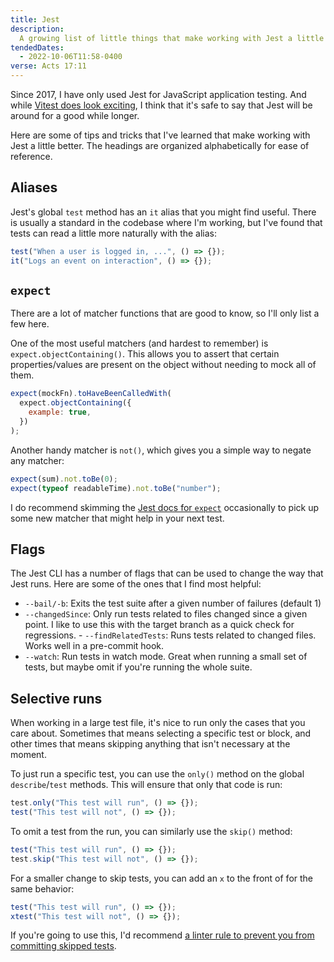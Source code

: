 ```yaml
---
title: Jest
description:
  A growing list of little things that make working with Jest a little better
tendedDates:
  - 2022-10-06T11:58-0400
verse: Acts 17:11
---
```


Since 2017, I have only used Jest for JavaScript application testing. And while
[Vitest does look exciting](https://vitest.dev/), I think that it's safe to say
that Jest will be around for a good while longer.

Here are some of tips and tricks that I've learned that make working with Jest a
little better. The headings are organized alphabetically for ease of reference.

## Aliases

Jest's global `test` method has an `it` alias that you might find useful. There
is usually a standard in the codebase where I'm working, but I've found that
tests can read a little more naturally with the alias:

```js
test("When a user is logged in, ...", () => {});
it("Logs an event on interaction", () => {});
```

## `expect`

There are a lot of matcher functions that are good to know, so I'll only list a
few here.

One of the most useful matchers (and hardest to remember) is
`expect.objectContaining()`. This allows you to assert that certain
properties/values are present on the object without needing to mock all of them.

```js
expect(mockFn).toHaveBeenCalledWith(
  expect.objectContaining({
    example: true,
  })
);
```

Another handy matcher is `not()`, which gives you a simple way to negate any
matcher:

```js
expect(sum).not.toBe(0);
expect(typeof readableTime).not.toBe("number");
```

I do recommend skimming the
[Jest docs for `expect`](https://jestjs.io/docs/expect) occasionally to pick up
some new matcher that might help in your next test.

## Flags

The Jest CLI has a number of flags that can be used to change the way that Jest
runs. Here are some of the ones that I find most helpful:

- `--bail/-b`: Exits the test suite after a given number of failures (default 1)
- `--changedSince`: Only run tests related to files changed since a given point.
  I like to use this with the target branch as a quick check for regressions. -﻿
  `--findRelatedTests`: Runs tests related to changed files. Works well in a
  pre-commit hook.
- `--watch`: Run tests in watch mode. Great when running a small set of tests,
  but maybe omit if you're running the whole suite.

## Selective runs

When working in a large test file, it's nice to run only the cases that you care
about. Sometimes that means selecting a specific test or block, and other times
that means skipping anything that isn't necessary at the moment.

To just run a specific test, you can use the `only()` method on the global
`describe`/`test` methods. This will ensure that only that code is run:

```js
test.only("This test will run", () => {});
test("This test will not", () => {});
```

To omit a test from the run, you can similarly use the `skip()` method:

```js
test("This test will run", () => {});
test.skip("This test will not", () => {});
```

For a smaller change to skip tests, you can add an `x` to the front of for the
same behavior:

```js
test("This test will run", () => {});
xtest("This test will not", () => {});
```

If you're going to use this, I'd recommend
[a linter rule to prevent you from committing skipped tests](https://github.com/jest-community/eslint-plugin-jest/blob/main/docs/rules/no-disabled-tests.md).
